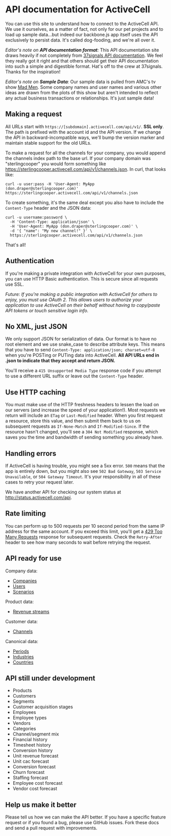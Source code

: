 API documentation for ActiveCell
================================

You can use this site to understand how to connect to the ActiveCell API. We use it ourselves, as a matter of fact, not only for our pet projects and to load up sample data...but indeed our backbone.js app itself uses the API exclusively to persist data. It's called dog-fooding, and we're all over it.

_Editor's note on **API documentation format**:_ This API documentation site draws heavily if not completely from [37signals API documentation](https://github.com/37signals/api). We feel they really got it right and that others should get their API documentation into such a simple and digestible format. Hat's off to the crew at 37signals. Thanks for the inspiration!

_Editor's note on **Sample Data**:_ Our sample data is pulled from AMC's tv show [Mad Men](http://en.wikipedia.org/wiki/Mad_Men). Some company names and user names and various other ideas are drawn from the plots of this show but aren't intended to reflect any actual business transactions or relationships. It's just sample data!

Making a request
----------------

All URLs start with `https://[subdomain].activecell.com/api/v1/`. **SSL only**. The path is prefixed with the account id and the API version. If we change the API in backward-incompatible ways, we'll bump the version marker and maintain stable support for the old URLs.

To make a request for all the channels for your company, you would append the channels index path to the base url. If your company domain was "sterlingcooper" you would form something like https://sterlingcooper.activecell.com/api/v1/channels.json. In curl, that looks like:

```shell
curl -u user:pass -H 'User-Agent: MyApp (don.draper@sterlingcooper.com)' https://sterlingcooper.activecell.com/api/v1/channels.json
```

To create something, it's the same deal except you also have to include the `Content-Type` header and the JSON data:

```shell
curl -u username:password \
  -H 'Content-Type: application/json' \
  -H 'User-Agent: MyApp (don.draper@sterlingcooper.com)' \
  -d '{ "name": "My new channel!" }' \
  https://sterlingcooper.activecell.com/api/v1/channels.json
```

That's all!


Authentication
--------------

If you're making a private integration with ActiveCell for your own purposes, you can use HTTP Basic authentication. This is secure since all requests use SSL.

_Future: If you're making a public integration with ActiveCell for others to enjoy, you must use OAuth 2. This allows users to authorize your application to use ActiveCell on their behalf without having to copy/paste API tokens or touch sensitive login info._


No XML, just JSON
-----------------

We only support JSON for serialization of data. Our format is to have no root element and we use snake\_case to describe attribute keys. This means that you have to send `Content-Type: application/json; charset=utf-8` when you're POSTing or PUTing data into ActiveCell. **All API URLs end in .json to indicate that they accept and return JSON.**

You'll receive a `415 Unsupported Media Type` response code if you attempt to use a different URL suffix or leave out the `Content-Type` header.

Use HTTP caching
----------------

You must make use of the HTTP freshness headers to lessen the load on our servers (and increase the speed of your application!). Most requests we return will include an `ETag` or `Last-Modified` header. When you first request a resource, store this value, and then submit them back to us on subsequent requests as `If-None-Match` and `If-Modified-Since`. If the resource hasn't changed, you'll see a `304 Not Modified` response, which saves you the time and bandwidth of sending something you already have.


Handling errors
---------------

If ActiveCell is having trouble, you might see a 5xx error. `500` means that the app is entirely down, but you might also see `502 Bad Gateway`, `503 Service Unavailable`, or `504 Gateway Timeout`. It's your responsibility in all of these cases to retry your request later. 

We have another API for checking our system status at http://status.activecell.com/api.


Rate limiting
-------------

You can perform up to 500 requests per 10 second period from the same IP address for the same account. If you exceed this limit, you'll get a [429 Too Many Requests](http://tools.ietf.org/html/draft-nottingham-http-new-status-02#section-4) response for subsequent requests. Check the `Retry-After` header to see how many seconds to wait before retrying the request.



API ready for use
-----------------

Company data:

* [Companies](https://github.com/profitably/activecell-api/blob/master/company/companies.md)
* [Users](https://github.com/profitably/activecell-api/blob/master/company/users.md)
* [Scenarios](https://github.com/profitably/activecell-api/blob/master/company/scenarios.md)

Product data:

* [Revenue streams](https://github.com/profitably/activecell-api/blob/master/product/streams.md)

Customer data:

* [Channels](https://github.com/profitably/activecell-api/blob/master/customer/channels.md)

Canonical data:

* [Periods](https://github.com/profitably/activecell-api/blob/master/canonical/periods.md)
* [Industries](https://github.com/profitably/activecell-api/blob/master/canonical/industries.md)
* [Countries](https://github.com/profitably/activecell-api/blob/master/canonical/countries.md)

API still under development
---------------------------

* Products
* Customers
* Segments
* Customer acquisition stages
* Employees
* Employee types
* Vendors
* Categories
* Channel/segment mix
* Financial history
* Timesheet history
* Conversion history
* Unit revenue forecast
* Unit cac forecast
* Conversion forecast
* Churn forecast
* Staffing forecast
* Employee cost forecast
* Vendor cost forecast


Help us make it better
----------------------

Please tell us how we can make the API better. If you have a specific feature request or if you found a bug, please use GitHub issues. Fork these docs and send a pull request with improvements.
